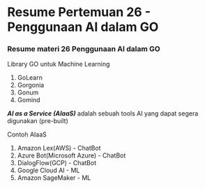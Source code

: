 # Resume Pertemuan 26 - Penggunaan AI dalam GO

### Resume materi  26 Penggunaan AI dalam GO

Library GO untuk Machine Learning
1. GoLearn
2. Gorgonia
3. Gonum
4. Gomind

***AI as a Service (AIaaS)*** adalah sebuah tools AI yang dapat segera digunakan (pre-built)

Contoh AIaaS 
1. Amazon Lex(AWS) - ChatBot
2. Azure Bot(Microsoft Azure) - ChatBot
3. DialogFlow(GCP)  - ChatBot
4. Google Cloud AI - ML
5. Amazon SageMaker - ML
